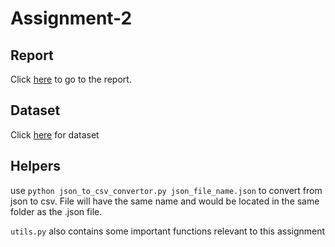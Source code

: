 # Assignment-2

## Report
Click [here](https://docs.google.com/document/d/1NVbeENVr_y2Vk4a2mX-1_r00AFJf70DqPB78q6xgc3g/edit#) to go to the report.</br>

## Dataset
Click [here](https://owncloud.iitd.ac.in/nextcloud/index.php/s/8A6HrkHcB3E7iKk) for dataset

## Helpers
use `python json_to_csv_convertor.py json_file_name.json` to convert from json to csv. File will have the same name and would be located in the same folder as the .json file.</br>

`utils.py` also contains some important functions relevant to this assignment